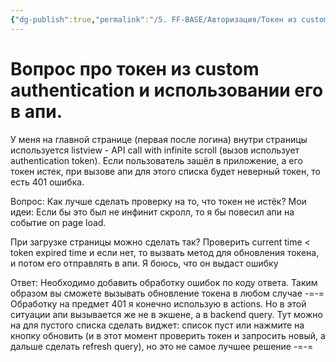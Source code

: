 ```yaml
---
{"dg-publish":true,"permalink":"/5. FF-BASE/Авторизация/Токен из custom authentication/","created":"2024-10-30T17:01:06.525-03:00","updated":"2024-11-25T14:43:56.212-03:00"}
---
```



# Вопрос про токен из custom authentication и использовании его в апи. 

У меня на главной странице (первая после логина) внутри страницы используется listview - API call with infinite scroll (вызов использует authentication token). 
Если пользователь зашёл в приложение, а его токен истек, при вызове апи для этого списка будет неверный токен, то есть 401 ошибка. 


Вопрос: Как лучше сделать проверку на то, что токен не истёк?
Мои идеи:
Если бы это был не инфинит скролл, то я бы повесил апи на событие on page load.

При загрузке страницы можно сделать так?
Проверить current time < token expired time и если нет, то вызвать метод для обновления токена, и потом его отправлять в апи. 
Я боюсь, что он выдаст ошибку

Ответ:
Необходимо добавить обработку ошибок по коду ответа. Таким образом вы сможете вызывать обновление токена в любом случае
-=-=
Обработку на предмет 401 я конечно использую в actions. Но в этой ситуации апи вызывается же не в экшене, а в backend query. 
Тут можно на для пустого списка сделать виджет: список пуст или нажмите на кнопку обновить (и в этот момент проверить токен и запросить новый, а дальше сделать refresh query), но это не самое лучшее решение
-=-=